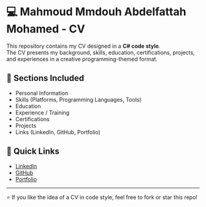 # 💻 Mahmoud Mmdouh Abdelfattah Mohamed - CV

This repository contains my CV designed in a **C# code style**.  
The CV presents my background, skills, education, certifications, projects, and experiences in a creative programming-themed format.

## 📌 Sections Included
- Personal Information
- Skills (Platforms, Programming Languages, Tools)
- Education
- Experience / Training
- Certifications
- Projects
- Links (LinkedIn, GitHub, Portfolio)

## 🔗 Quick Links
- [LinkedIn](https://linkedin.com/in/mahmoud-mmdouh-a78657371)  
- [GitHub](https://github.com/mahmoudmmdouh486-code)  
- [Portfolio](https://vercel.com/mahmoudmmdouh486-code)  

---

⭐ If you like the idea of a CV in code style, feel free to fork or star this repo!
